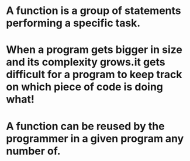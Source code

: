 # A function is a group of statements performing a specific task.

# When a program gets bigger in size and its complexity grows.it gets difficult for a program to keep track on which piece of code is doing what!

# A function can be reused by the programmer in a given program any number of.